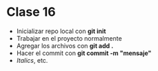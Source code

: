 # Clase 16

- Inicializar repo local con **git init**
- Trabajar en el proyecto normalmente
- Agregar los archivos con **git add .**
- Hacer el commit con **git commit -m "mensaje"**
- *Italics*, etc.